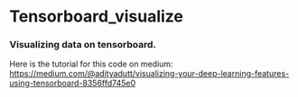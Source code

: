 # Tensorboard_visualize

### Visualizing data on tensorboard. 

Here is the tutorial for this code on medium: https://medium.com/@adityadutt/visualizing-your-deep-learning-features-using-tensorboard-8356ffd745e0

